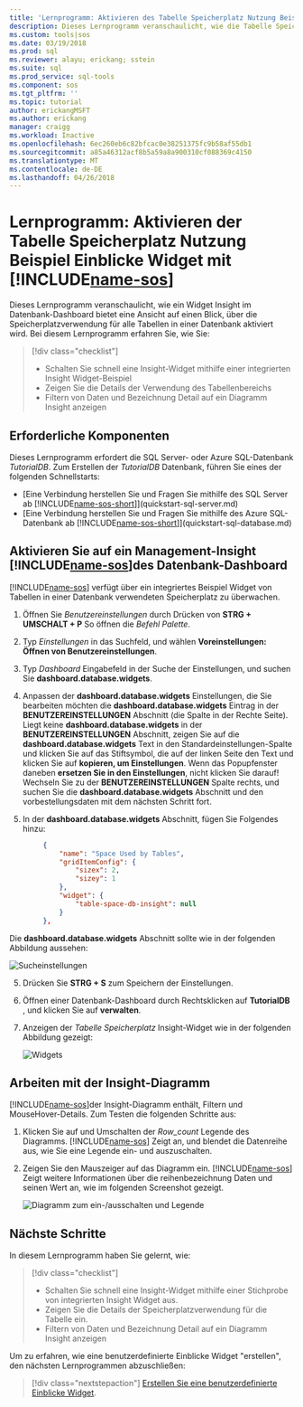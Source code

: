 ```yaml
---
title: 'Lernprogramm: Aktivieren des Tabelle Speicherplatz Nutzung Beispiel Einblicke Widgets in SQL-Vorgänge Studio (Vorschau) | Microsoft Docs'
description: Dieses Lernprogramm veranschaulicht, wie die Tabelle Speicherplatz Nutzung Beispiel Einblicke Widget im Datenbank-Dashboard SQL-Vorgänge Studio (Vorschau) aktiviert.
ms.custom: tools|sos
ms.date: 03/19/2018
ms.prod: sql
ms.reviewer: alayu; erickang; sstein
ms.suite: sql
ms.prod_service: sql-tools
ms.component: sos
ms.tgt_pltfrm: ''
ms.topic: tutorial
author: erickangMSFT
ms.author: erickang
manager: craigg
ms.workload: Inactive
ms.openlocfilehash: 6ec260eb6c82bfcac0e38251375fc9b58af55db1
ms.sourcegitcommit: a85a46312acf8b5a59a8a900310cf088369c4150
ms.translationtype: MT
ms.contentlocale: de-DE
ms.lasthandoff: 04/26/2018
---
```

# <a name="tutorial-enable-the-table-space-usage-sample-insight-widget-using-includename-sosincludesname-sos-shortmd"></a>Lernprogramm: Aktivieren der Tabelle Speicherplatz Nutzung Beispiel Einblicke Widget mit [!INCLUDE[name-sos](../includes/name-sos-short.md)]

Dieses Lernprogramm veranschaulicht, wie ein Widget Insight im Datenbank-Dashboard bietet eine Ansicht auf einen Blick, über die Speicherplatzverwendung für alle Tabellen in einer Datenbank aktiviert wird. Bei diesem Lernprogramm erfahren Sie, wie Sie:

> [!div class="checklist"]
> * Schalten Sie schnell eine Insight-Widget mithilfe einer integrierten Insight Widget-Beispiel
> * Zeigen Sie die Details der Verwendung des Tabellenbereichs
> * Filtern von Daten und Bezeichnung Detail auf ein Diagramm Insight anzeigen

## <a name="prerequisites"></a>Erforderliche Komponenten

Dieses Lernprogramm erfordert die SQL Server- oder Azure SQL-Datenbank *TutorialDB*. Zum Erstellen der *TutorialDB* Datenbank, führen Sie eines der folgenden Schnellstarts:

- [Eine Verbindung herstellen Sie und Fragen Sie mithilfe des SQL Server ab [!INCLUDE[name-sos-short](../includes/name-sos-short.md)]](quickstart-sql-server.md)
- [Eine Verbindung herstellen Sie und Fragen Sie mithilfe des Azure SQL-Datenbank ab [!INCLUDE[name-sos-short](../includes/name-sos-short.md)]](quickstart-sql-database.md)


## <a name="turn-on-a-management-insight-on-includename-sosincludesname-sos-shortmds-database-dashboard"></a>Aktivieren Sie auf ein Management-Insight [!INCLUDE[name-sos](../includes/name-sos-short.md)]des Datenbank-Dashboard
[!INCLUDE[name-sos](../includes/name-sos-short.md)] verfügt über ein integriertes Beispiel Widget von Tabellen in einer Datenbank verwendeten Speicherplatz zu überwachen.

1. Öffnen Sie *Benutzereinstellungen* durch Drücken von **STRG + UMSCHALT + P** So öffnen die *Befehl Palette*.
2. Typ *Einstellungen* in das Suchfeld, und wählen **Voreinstellungen: Öffnen von Benutzereinstellungen**.
2. Typ *Dashboard* Eingabefeld in der Suche der Einstellungen, und suchen Sie **dashboard.database.widgets**.

3. Anpassen der **dashboard.database.widgets** Einstellungen, die Sie bearbeiten möchten die **dashboard.database.widgets** Eintrag in der **BENUTZEREINSTELLUNGEN** Abschnitt (die Spalte in der Rechte Seite). Liegt keine **dashboard.database.widgets** in der **BENUTZEREINSTELLUNGEN** Abschnitt, zeigen Sie auf die **dashboard.database.widgets** Text in den Standardeinstellungen-Spalte und klicken Sie auf das Stiftsymbol, die auf der linken Seite den Text und klicken Sie auf **kopieren, um Einstellungen**. Wenn das Popupfenster daneben **ersetzen Sie in den Einstellungen**, nicht klicken Sie darauf! Wechseln Sie zu der **BENUTZEREINSTELLUNGEN** Spalte rechts, und suchen Sie die **dashboard.database.widgets** Abschnitt und den vorbestellungsdaten mit dem nächsten Schritt fort.

4. In der **dashboard.database.widgets** Abschnitt, fügen Sie Folgendes hinzu:

   ```json
        {
            "name": "Space Used by Tables",
            "gridItemConfig": {
                "sizex": 2,
                "sizey": 1
            },
            "widget": {
                "table-space-db-insight": null
            }
        },
    ```
Die **dashboard.database.widgets** Abschnitt sollte wie in der folgenden Abbildung aussehen:

   ![Sucheinstellungen](./media/tutorial-table-space-sql-server/insight-table-space.png)

5. Drücken Sie **STRG + S** zum Speichern der Einstellungen.

6. Öffnen einer Datenbank-Dashboard durch Rechtsklicken auf **TutorialDB** , und klicken Sie auf **verwalten**.

7. Anzeigen der *Tabelle Speicherplatz* Insight-Widget wie in der folgenden Abbildung gezeigt: 

   ![Widgets](./media/tutorial-table-space-sql-server/insight-table-space-result.png)


## <a name="working-with-the-insight-chart"></a>Arbeiten mit der Insight-Diagramm

[!INCLUDE[name-sos](../includes/name-sos-short.md)]der Insight-Diagramm enthält, Filtern und MouseHover-Details. Zum Testen die folgenden Schritte aus:

1. Klicken Sie auf und Umschalten der *Row_count* Legende des Diagramms. [!INCLUDE[name-sos](../includes/name-sos-short.md)] Zeigt an, und blendet die Datenreihe aus, wie Sie eine Legende ein- und auszuschalten.
    
2. Zeigen Sie den Mauszeiger auf das Diagramm ein. [!INCLUDE[name-sos](../includes/name-sos-short.md)] Zeigt weitere Informationen über die reihenbezeichnung Daten und seinen Wert an, wie im folgenden Screenshot gezeigt.

   ![Diagramm zum ein-/ausschalten und Legende](./media/tutorial-table-space-sql-server/insight-table-space-toggle.png)


## <a name="next-steps"></a>Nächste Schritte
In diesem Lernprogramm haben Sie gelernt, wie:
> [!div class="checklist"]
> * Schalten Sie schnell eine Insight-Widget mithilfe einer Stichprobe von integrierten Insight Widget aus.
> * Zeigen Sie die Details der Speicherplatzverwendung für die Tabelle ein.
> * Filtern von Daten und Bezeichnung Detail auf ein Diagramm Insight anzeigen

Um zu erfahren, wie eine benutzerdefinierte Einblicke Widget "erstellen", den nächsten Lernprogrammen abzuschließen:

> [!div class="nextstepaction"]
> [Erstellen Sie eine benutzerdefinierte Einblicke Widget](tutorial-build-custom-insight-sql-server.md).